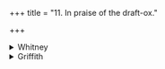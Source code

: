 +++
title = "11. In praise of the draft-ox."

+++

<details><summary>Whitney</summary>

### Comment
Found in Pāipp. iii. (in the verse-order 1, 4, 2, 5, 3, 6, 11, 12, 9, 8, 10, 7). Used by Kāuś. (66. 12) in a sava sacrifice, with the draft-ox as sava. The hymn offers an example of that characteristic Hindu extollation, without any measure or limit, of the immediate object of reverence, which, when applied to a divinity, has led to the setting up of the baseless doctrine of "henotheism."


### Translations
Translated: Muir, OST. v. 399, 361 (about half); Ludwig, pp. 534 and 190; Deussen, Geschichte, i. 1. 232; Griffith, i. 144; Weber, xviii. 39.—Cf. Deussen, l.c., p. 230 f. Weber entitles the hymn "Verschenkung eines Pflugstieres zur Feier der Zwölften (i.e. nights of the winter solstice—see vs. 11)."
</details>

<details><summary>Griffith</summary>

A glorification of the sacrificial gharma or milk caldron
</details>
